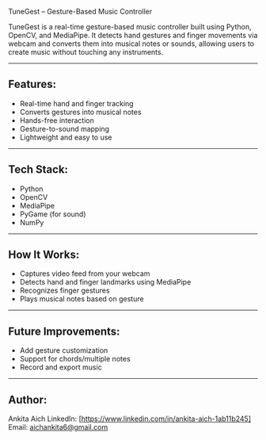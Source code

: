 TuneGest – Gesture-Based Music Controller

TuneGest is a real-time gesture-based music controller built using Python, OpenCV, and MediaPipe. It detects hand gestures and finger movements via webcam and converts them into musical notes or sounds, allowing users to create music without touching any instruments.

----------------------
Features:
----------------------
- Real-time hand and finger tracking
- Converts gestures into musical notes
- Hands-free interaction
- Gesture-to-sound mapping
- Lightweight and easy to use

----------------------
Tech Stack:
----------------------
- Python
- OpenCV
- MediaPipe
- PyGame (for sound)
- NumPy

----------------------
How It Works:
----------------------
- Captures video feed from your webcam
- Detects hand and finger landmarks using MediaPipe
- Recognizes finger gestures
- Plays musical notes based on gesture

----------------------
Future Improvements:
----------------------
- Add gesture customization
- Support for chords/multiple notes
- Record and export music

----------------------
Author:
----------------------
Ankita Aich
LinkedIn: [https://www.linkedin.com/in/ankita-aich-1ab11b245]
Email: aichankita6@gmail.com
